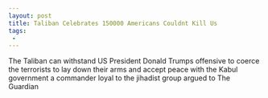 ```yaml
---
layout: post
title: Taliban Celebrates 150000 Americans Couldnt Kill Us
tags:
 -
---
```

The Taliban can withstand US President Donald Trumps offensive to coerce the terrorists to lay down their arms and accept peace with the Kabul government a commander loyal to the jihadist group argued to The Guardian
